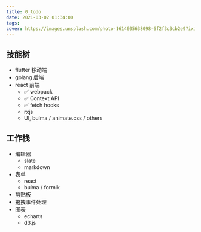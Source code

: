 ```yaml
---
title: 0_todo
date: 2021-03-02 01:34:00
tags:
cover: https://images.unsplash.com/photo-1614605638098-6f2f3c3cb2e9?ixid=MXwxMjA3fDB8MHxlZGl0b3JpYWwtZmVlZHwyfHx8ZW58MHx8fA%3D%3D&ixlib=rb-1.2.1&w=1000&q=80
---
```


## 技能树

- flutter 移动端
- golang 后端
- react 前端
  - ✅ webpack
  - ✅ Context API
  - ✅ fetch hooks
  - rxjs
  - UI, bulma / animate.css / others

## 工作栈

- 编辑器
  - slate
  - markdown
- 表单
  - react
  - bulma / formik
- 剪贴板
- 拖拽事件处理
- 图表
  - echarts
  - d3.js